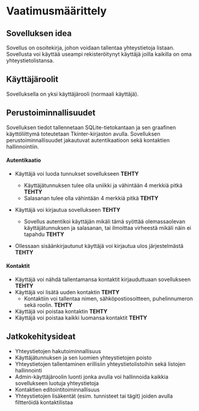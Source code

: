 # Vaatimusmäärittely

## Sovelluksen idea

Sovellus on osoitekirja, johon voidaan tallentaa yhteystietoja listaan. Sovellusta voi käyttää useampi rekisteröitynyt käyttäjä joilla kaikilla on oma yhteystietolistansa.

## Käyttäjäroolit

Sovelluksella on yksi käyttäjärooli (normaali käyttäjä).

## Perustoiminnallisuudet

Sovelluksen tiedot tallennetaan SQLite-tietokantaan ja
sen graafinen käyttöliittymä toteutetaan Tkinter-kirjaston avulla. Sovelluksen perustoiminnallisuudet jakautuvat autentikaatioon sekä kontaktien hallinnointiin.

#### Autentikaatio

- Käyttäjä voi luoda tunnukset sovellukseen **TEHTY**

  - Käyttäjätunnuksen tulee olla uniikki ja vähintään 4 merkkiä pitkä **TEHTY**
  - Salasanan tulee olla vähintään 4 merkkiä pitkä **TEHTY**

- Käyttäjä voi kirjautua sovellukseen **TEHTY**

  - Sovellus autentikoi käyttäjän mikäli tämä syöttää olemassaolevan käyttäjätunnuksen ja salasanan, tai ilmoittaa virheestä mikäli näin ei tapahdu **TEHTY**

- Ollessaan sisäänkirjautunut käyttäjä voi kirjautua ulos järjestelmästä **TEHTY**

#### Kontaktit

- Käyttäjä voi nähdä tallentamansa kontaktit kirjauduttuaan sovellukseen **TEHTY**
- Käyttäjä voi lisätä uuden kontaktin **TEHTY**
  - Kontaktiin voi tallentaa nimen, sähköpostiosoitteen, puhelinnumeron sekä roolin. **TEHTY**
- Käyttäjä voi poistaa kontaktin **TEHTY**
- Käyttäjä voi poistaa kaikki luomansa kontaktit **TEHTY**

## Jatkokehitysideat

- Yhteystietojen hakutoiminnallisuus
- Käyttäjätunnuksen ja sen luomien yhteystietojen poisto
- Yhteystietojen tallentaminen erillisiin yhteystietolistoihin sekä listojen hallinnointi
- Admin-käyttäjäroolin luonti jonka avulla voi hallinnoida kaikkia sovellukseen luotuja yhteystietoja
- Kontaktien editointitoiminnallisuus
- Yhteystietojen lisäkentät (esim. tunnisteet tai tägit) joiden avulla filtteröidä kontaktilistaa
